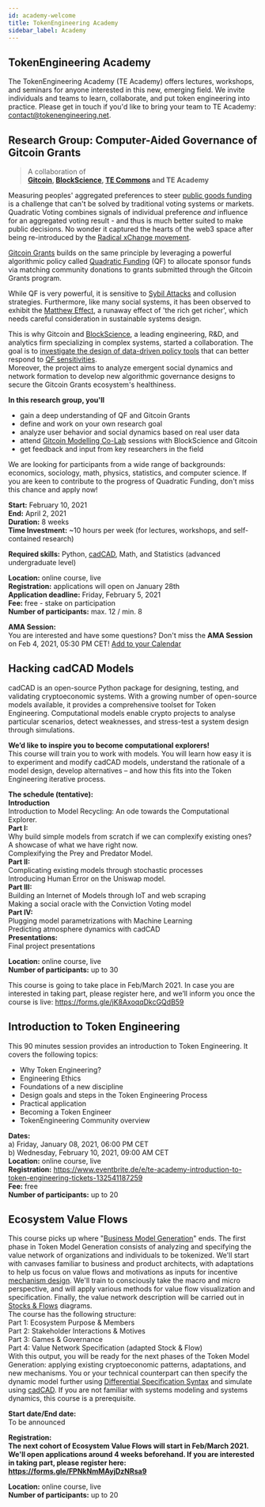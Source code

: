 ```yaml
---
id: academy-welcome
title: TokenEngineering Academy
sidebar_label: Academy
---
```

## TokenEngineering Academy

The TokenEngineering Academy (TE Academy) offers lectures, workshops, and seminars for anyone interested in this new, emerging field. We invite individuals and teams to learn, collaborate, and put token engineering into practice. Please get in touch if you'd like to bring your team to TE Academy: <contact@tokenengineering.net>.  


## Research Group: Computer-Aided Governance of Gitcoin Grants

> A collaboration of  
> **[Gitcoin](https://gitcoin.co/), [BlockScience](https://block.science/), [TE Commons](https://tecommons.org/) and TE Academy**  

Measuring peoples' aggregated preferences to steer [public goods funding](https://vitalik.ca/general/2019/12/07/quadratic.html) is a challenge that can't be solved by traditional voting systems or markets.  
Quadratic Voting combines signals of individual preference *and* influence for an aggregated voting result - and thus is much better suited to make public decisions.
No wonder it captured the hearts of the web3 space after being re-introduced by the [Radical xChange movement](https://www.radicalxchange.org/).

[Gitcoin Grants](https://gitcoin.co/grants/) builds on the same principle by leveraging a powerful algorithmic policy called [Quadratic Funding](https://wtfisqf.com/?grant=&grant=&grant=&grant=&match=1000) (QF) to allocate sponsor funds via matching community donations to grants submitted through the Gitcoin Grants program. 

While QF is very powerful, it is sensitive to [Sybil Attacks](https://en.wikipedia.org/wiki/Quadratic_voting#Sybil_Attacks) and collusion strategies. Furthermore, like many social systems, it has been observed to exhibit the [Matthew Effect](https://en.wikipedia.org/wiki/Matthew_effect), a runaway effect of 'the rich get richer', which needs careful consideration in sustainable systems design.

This is why Gitcoin and [BlockScience](https://block.science/), a leading engineering, R&D, and analytics firm specializing in complex systems, started a collaboration. The goal is to [investigate the design of data-driven policy tools](https://medium.com/block-science/towards-computer-aided-governance-of-gitcoin-grants-730de7bcdbef) that can better respond to [QF sensitivities](https://medium.com/block-science/colluding-communities-or-new-markets-f64194a1b754).  
Moreover, the project aims to analyze emergent social dynamics and network formation to develop new algorithmic governance designs to secure the Gitcoin Grants ecosystem's healthiness.

**In this research group, you'll**
* gain a deep understanding of QF and Gitcoin Grants
* define and work on your own research goal
* analyze user behavior and social dynamics based on real user data
* attend [Gitcoin Modelling Co-Lab](https://www.notion.so/Gitcoin-Modelling-Co-Lab-TL-DR-dba6e25863a1413a81e75f989f4a1f67) sessions with BlockScience and Gitcoin
* get feedback and input from key researchers in the field

We are looking for participants from a wide range of backgrounds: economics, sociology, math, physics, statistics, and computer science.
If you are keen to contribute to the progress of Quadratic Funding, don't miss this chance and apply now!  

**Start:** February 10, 2021  
**End:** April 2, 2021  
**Duration:** 8 weeks  
**Time Investment:** ~10 hours per week (for lectures, workshops, and self-contained research)  

**Required skills:** Python, [cadCAD](https://cadcad.org/), Math, and Statistics (advanced undergraduate level)  

**Location:** online course, live  
**Registration:** applications will open on January 28th  
**Application deadline:** Friday, February 5, 2021  
**Fee:** free - stake on participation  
**Number of participants:**  max. 12 / min. 8  

**AMA Session:**  
You are interested and have some questions? Don't miss the **AMA Session**  
on Feb 4, 2021, 05:30 PM CET! [Add to your Calendar](https://calendar.google.com/event?action=TEMPLATE&tmeid=MmhvNnRmbXZqbzhlZHZzZGc5bG41MWsxNjYgNW1rZXAxYWQxajg2MGs2ZzdpN2ZyOHBscTBAZw&tmsrc=5mkep1ad1j860k6g7i7fr8plq0%40group.calendar.google.com)

## Hacking cadCAD Models

cadCAD is an open-source Python package for designing, testing, and validating cryptoeconomic systems. With a growing number of open-source models available, it provides a comprehensive toolset for Token Engineering.
Computational models enable crypto projects to analyse particular scenarios, detect weaknesses, and stress-test a system design through simulations.

**We’d like to inspire you to become computational explorers!**  
This course will train you to work with models.
You will learn how easy it is to experiment and modify cadCAD models, understand the rationale of a model design, develop alternatives – and how this fits into the Token Engineering iterative process.

**The schedule (tentative):**  
**Introduction**  
Introduction to Model Recycling: An ode towards the Computational Explorer.  
**Part I:**  
Why build simple models from scratch if we can complexify existing ones? A showcase of what we have right now.  
Complexifying the Prey and Predator Model.  
**Part II:**  
Complicating existing models through stochastic processes  
Introducing Human Error on the Uniswap model.  
**Part III:**  
Building an Internet of Models through IoT and web scraping  
Making a social oracle with the Conviction Voting model  
**Part IV:**  
Plugging model parametrizations with Machine Learning  
Predicting atmosphere dynamics with cadCAD  
**Presentations:**  
Final project presentations  

**Location:** online course, live  
**Number of participants:** up to 30  

This course is going to take place in Feb/March 2021. In case you are interested in taking part, please register here, and we’ll inform you once the course is live: https://forms.gle/jK8AxoqqDkcGQdB59  
 


## Introduction to Token Engineering

This 90 minutes session provides an introduction to Token Engineering. It covers the following topics:  
- Why Token Engineering?
- Engineering Ethics
- Foundations of a new discipline
- Design goals and steps in the Token Engineering Process
- Practical application
- Becoming a Token Engineer
- TokenEngineering Community overview
  
**Dates:**  
a) Friday, January 08, 2021, 06:00 PM CET  
b) Wednesday, February 10, 2021, 09:00 AM CET  
**Location:** online course, live  
**Registration:** https://www.eventbrite.de/e/te-academy-introduction-to-token-engineering-tickets-132541187259  
**Fee:** free  
**Number of participants:** up to 20  

## Ecosystem Value Flows

This course picks up where "[Business Model Generation](https://en.wikipedia.org/wiki/Business_Model_Canvas#cite_note-Osterwalder2010-3)" ends. The first phase in Token Model Generation consists of analyzing and specifying the value network of organizations and individuals to be tokenized. We'll start with canvases familiar to business and product architects, with adaptations to help us focus on value flows and motivations as inputs for incentive [mechanism design](https://en.wikipedia.org/wiki/Mechanism_design). We'll train to consciously take the macro and micro perspective, and will apply various methods for value flow visualization and specification. Finally, the value network description will be carried out in [Stocks & Flows](https://systemic2016.wordpress.com/system-dynamics-stock-and-flow-modelling/) diagrams.  
The course has the following structure:  
Part 1: Ecosystem Purpose & Members  
Part 2: Stakeholder Interactions & Motives  
Part 3: Games & Governance  
Part 4: Value Network Specification (adapted Stock & Flow)  
With this output, you will be ready for the next phases of the Token Model Generation: applying existing cryptoeconomic patterns, adaptations, and new mechanisms. You or your technical counterpart can then specify the dynamic model further using [Differential Specification Syntax](https://community.cadcad.org/t/differential-specification-syntax-key/31) and simulate using [cadCAD](https://cadcad.org/). If you are not familiar with systems modeling and systems dynamics, this course is a prerequisite.     

**Start date/End date:**  
To be announced  

**Registration:  
The next cohort of Ecosystem Value Flows will start in Feb/March 2021. We'll open applications around 4 weeks beforehand. 
If you are interested in taking part, please register here: https://forms.gle/FPNkNmMAyjDzNRsa9**

**Location:** online course, live  
**Number of participants:** up to 20   





